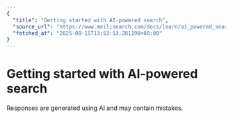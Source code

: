 ```yaml
---
{
  "title": "Getting started with AI-powered search",
  "source_url": "https://www.meilisearch.com/docs/learn/ai_powered_search/getting_started_with_ai_search",
  "fetched_at": "2025-08-15T13:53:53.281190+00:00"
}
---
```


# Getting started with AI-powered search

Responses are generated using AI and may contain mistakes.
